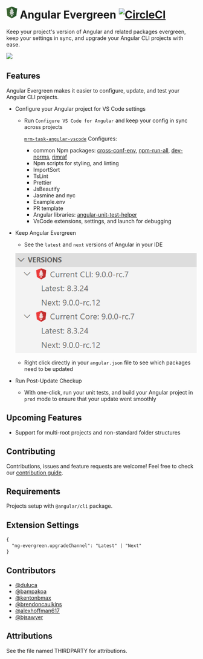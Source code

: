 # ![](ng-evergreen-logo-32.png) Angular Evergreen [![CircleCI](https://circleci.com/gh/expertly-simple/angular-evergreen.png)](https://circleci.com/gh/expertly-simple/angular-evergreen/tree/master)

Keep your project's version of Angular and related packages evergreen, keep your settings in sync, and upgrade your Angular CLI projects with ease.

![](ng-evergreen-1.gif)

## Features

Angular Evergreen makes it easier to configure, update, and test your Angular CLI projects.

- Configure your Angular project for VS Code settings

  - Run `Configure VS Code for Angular` and keep your config in sync across projects

    [`mrm-task-angular-vscode`](https://www.npmjs.com/package/mrm-task-angular-vscode) Configures:

    - common Npm packages: [cross-conf-env](https://www.npmjs.com/package/cross-conf-env), [npm-run-all](npm-run-all), [dev-norms](https://www.npmjs.com/package/dev-norms), [rimraf](https://www.npmjs.com/package/rimraf)
    - Npm scripts for styling, and linting
    - ImportSort
    - TsLint
    - Prettier
    - JsBeautify
    - Jasmine and nyc
    - Example.env
    - PR template
    - Angular libraries: [angular-unit-test-helper](https://www.npmjs.com/package/angular-unit-test-helper)
    - VsCode extensions, settings, and launch for debugging

- Keep Angular Evergreen

  - See the `latest` and `next` versions of Angular in your IDE

  ![](ng-evergreen-versions.png)

  - Right click directly in your `angular.json` file to see which packages need to be updated

- Run Post-Update Checkup
  - With one-click, run your unit tests, and build your Angular project in `prod` mode to ensure that your update went smoothly

## Upcoming Features

- Support for multi-root projects and non-standard folder structures

## Contributing

Contributions, issues and feature requests are welcome!
Feel free to check our [contribution guide](https://github.com/expertly-simple/angular-evergreen/blob/master/CONTRIBUTING.md).

## Requirements

Projects setup with `@angular/cli` package.

## Extension Settings

```
{
  "ng-evergreen.upgradeChannel": "Latest" | "Next"
}
```

## Contributors

- [@duluca](http://github.com/duluca)
- [@bampakoa](https://github.com/bampakoa)
- [@kentonbmax](http://github.com/kentonbmax)
- [@brendoncaulkins](http://github.com/brendoncaulkins)
- [@alexhoffman617](http://github.com/alexhoffman617)
- [@bjsawyer](https://github.com/bjsawyer)

## Attributions

See the file named THIRDPARTY for attributions.

